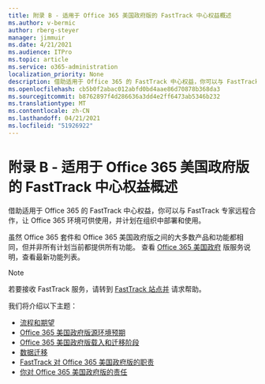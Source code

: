 ```yaml
---
title: 附录 B - 适用于 Office 365 美国政府版的 FastTrack 中心权益概述
ms.author: v-bermic
author: rberg-steyer
manager: jimmuir
ms.date: 4/21/2021
ms.audience: ITPro
ms.topic: article
ms.service: o365-administration
localization_priority: None
description: 借助适用于 Office 365 的 FastTrack 中心权益，你可以与 FastTrack 专家远程合作，让 Office 365 环境可供使用，并计划在组织中部署和使用。
ms.openlocfilehash: cb5b0f2abac012abfd0bd4aae86d70878b368da3
ms.sourcegitcommit: b8762897f4d286636a3dd4e2ff6473ab5346b232
ms.translationtype: MT
ms.contentlocale: zh-CN
ms.lasthandoff: 04/21/2021
ms.locfileid: "51926922"
---
```

# <a name="appendix-b---fasttrack-center-benefit-overview-for-office-365-us-government"></a>附录 B - 适用于 Office 365 美国政府版的 FastTrack 中心权益概述

借助适用于 Office 365 的 FastTrack 中心权益，你可以与 FastTrack 专家远程合作，让 Office 365 环境可供使用，并计划在组织中部署和使用。 
  
虽然 Office 365 套件和 Office 365 美国政府版之间的大多数产品和功能都相同，但并非所有计划当前都提供所有功能。 查看 [Office 365 美国政府](https://aka.ms/aboutgovcloud) 版服务说明，查看最新功能列表。

> [!NOTE]
> 若要接收 FastTrack 服务，请转到 [FastTrack 站点并](https://go.microsoft.com/fwlink/?linkid=780698) 请求帮助。  

我们将介绍以下主题：
- [流程和期望](process-and-expectations.md) 
- [Office 365 美国政府版源环境预期](US-Gov-appendix-source-environment-expectations.md)   
- [Office 365 美国政府版载入和迁移阶段](US-Gov-appendix-onboarding-and-migration.md)
- [数据迁移](data-migration.md)    
- [FastTrack 对 Office 365 美国政府版的职责](US-Gov-appendix-fasttrack-responsibilities.md)   
- [你对 Office 365 美国政府版的责任](US-Gov-appendix-your-responsibilities.md)    

